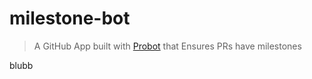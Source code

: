 # milestone-bot

> A GitHub App built with [Probot](https://github.com/probot/probot) that Ensures PRs have milestones


blubb
